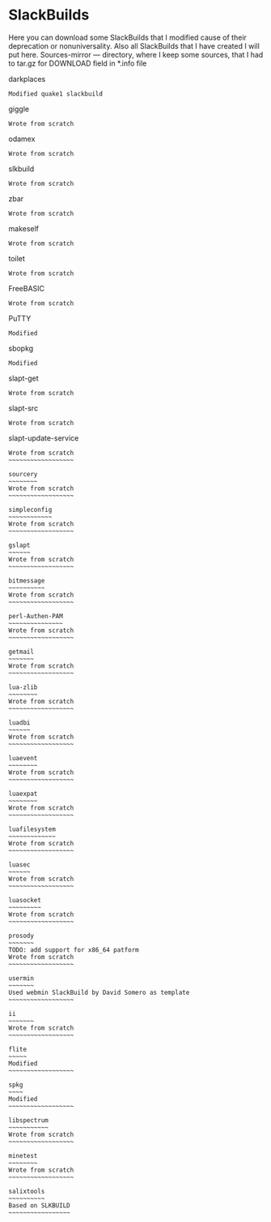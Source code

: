 SlackBuilds
===========

Here you can download some SlackBuilds that I modified cause of their
deprecation or nonuniversality. Also all SlackBuilds that I have created
I will put here.
Sources-mirror — directory, where I keep some sources, that I had to
tar.gz for DOWNLOAD field in *.info file

darkplaces
~~~~~~~~~~
Modified quake1 slackbuild
~~~~~~~~~~~~~~~~~~~~~~~~~~

giggle
~~~~~~
Wrote from scratch
~~~~~~~~~~~~~~~~~~

odamex
~~~~~~
Wrote from scratch
~~~~~~~~~~~~~~~~~~

slkbuild
~~~~~~~~
Wrote from scratch
~~~~~~~~~~~~~~~~~~

zbar
~~~~
Wrote from scratch
~~~~~~~~~~~~~~~~~~

makeself
~~~~~~~~
Wrote from scratch
~~~~~~~~~~~~~~~~~~

toilet
~~~~~~
Wrote from scratch
~~~~~~~~~~~~~~~~~~

FreeBASIC
~~~~~~~~~
Wrote from scratch
~~~~~~~~~~~~~~~~~~

PuTTY
~~~~~
Modified
~~~~~~~~

sbopkg
~~~~~~
Modified
~~~~~~~~

slapt-get
~~~~~~~~~
Wrote from scratch
~~~~~~~~~~~~~~~~~~

slapt-src
~~~~~~~~~
Wrote from scratch
~~~~~~~~~~~~~~~~~~

slapt-update-service
~~~~~~~~~~~~~~~~~~~~
Wrote from scratch
~~~~~~~~~~~~~~~~~~

sourcery
~~~~~~~~
Wrote from scratch
~~~~~~~~~~~~~~~~~~

simpleconfig
~~~~~~~~~~~~
Wrote from scratch
~~~~~~~~~~~~~~~~~~

gslapt
~~~~~~
Wrote from scratch
~~~~~~~~~~~~~~~~~~

bitmessage
~~~~~~~~~~
Wrote from scratch
~~~~~~~~~~~~~~~~~~

perl-Authen-PAM
~~~~~~~~~~~~~~~
Wrote from scratch
~~~~~~~~~~~~~~~~~~

getmail
~~~~~~~
Wrote from scratch
~~~~~~~~~~~~~~~~~~

lua-zlib
~~~~~~~~
Wrote from scratch
~~~~~~~~~~~~~~~~~~

luadbi
~~~~~~
Wrote from scratch
~~~~~~~~~~~~~~~~~~

luaevent
~~~~~~~~
Wrote from scratch
~~~~~~~~~~~~~~~~~~

luaexpat
~~~~~~~~
Wrote from scratch
~~~~~~~~~~~~~~~~~~

luafilesystem
~~~~~~~~~~~~~
Wrote from scratch
~~~~~~~~~~~~~~~~~~

luasec
~~~~~~
Wrote from scratch
~~~~~~~~~~~~~~~~~~

luasocket
~~~~~~~~~
Wrote from scratch
~~~~~~~~~~~~~~~~~~

prosody
~~~~~~~
TODO: add support for x86_64 patform
Wrote from scratch
~~~~~~~~~~~~~~~~~~

usermin
~~~~~~~
Used webmin SlackBuild by David Somero as template
~~~~~~~~~~~~~~~~~~

ii
~~~~~~~
Wrote from scratch
~~~~~~~~~~~~~~~~~~

flite
~~~~~
Modified
~~~~~~~~~~~~~~~~~~

spkg
~~~~
Modified
~~~~~~~~~~~~~~~~~~

libspectrum
~~~~~~~~~~~
Wrote from scratch
~~~~~~~~~~~~~~~~~~

minetest
~~~~~~~~
Wrote from scratch
~~~~~~~~~~~~~~~~~~

salixtools
~~~~~~~~~~
Based on SLKBUILD
~~~~~~~~~~~~~~~~~
